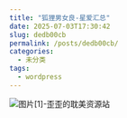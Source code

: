 ```yaml
---
title: "狐狸男女良-星爱汇总"
date: 2025-07-03T17:30:42
slug: dedb00cb
permalink: /posts/dedb00cb/
categories:
  - 未分类
tags:
  - wordpress
---
```


![图片[1]-歪歪的耽美资源站](/images/wp/dedb00cb-523fd6d8.jpg)
